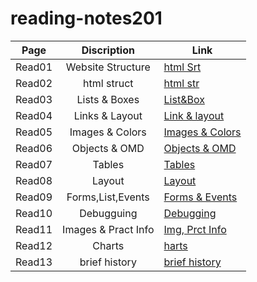 # reading-notes201


|Page     |Discription         |Link                                                                         | 
|---------|:-------------:     |-----------------------------------------------------------------------------|
| Read01  | Website Structure  | [html Srt](https://tamim86.github.io/reading-notes201/read01)               |
| Read02  | html struct        | [html str](https://tamim86.github.io/reading-notes201/read02)               |
| Read03  | Lists & Boxes      | [List&Box](https://tamim86.github.io/reading-notes201/read03)               |
| Read04  | Links & Layout     | [Link & layout](https://tamim86.github.io/reading-notes201/ead04)           |
| Read05  | Images & Colors    | [Images & Colors](https://tamim86.github.io/reading-notes201/read05)        |
| Read06  | Objects & OMD      | [Objects & OMD](https://tamim86.github.io/reading-notes201/read06)          |
| Read07  | Tables             | [Tables](https://tamim86.github.io/reading-notes201/read07)                 |
| Read08  | Layout             | [Layout](https://tamim86.github.io/reading-notes201/read08)                 |
| Read09  | Forms,List,Events  | [Forms & Events](https://tamim86.github.io/reading-notes201/read09)         |
| Read10  | Debugguing         | [Debugging](https://tamim86.github.io/reading-notes201/read10)              |
| Read11  | Images & Pract Info| [Img, Prct Info](https://tamim86.github.io/reading-notes201/read11)         |
| Read12  | Charts             | [harts](https://tamim86.github.io/reading-notes201/read11)                  |
| Read13  |brief history       | [brief history](https://tamim86.github.io/reading-notes201/read11)          |